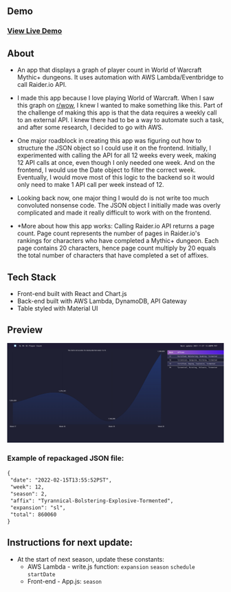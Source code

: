 ## Demo

### [View Live Demo](https://mythicplus.vercel.app/)

## About

- An app that displays a graph of player count in World of Warcraft Mythic+ dungeons. It uses automation with AWS Lambda/Eventbridge to call Raider.io API.

- I made this app because I love playing World of Warcraft. When I saw this graph on [r/wow](https://www.reddit.com/r/wow/comments/o5nocw/comment/h2ov91n/?utm_source=share&utm_medium=web2x&context=3), I knew I wanted to make something like this. Part of the challenge of making this app is that the data requires a weekly call to an external API. I knew there had to be a way to automate such a task, and after some research, I decided to go with AWS.

- One major roadblock in creating this app was figuring out how to structure the JSON object so I could use it on the frontend. Initially, I experimented with calling the API for all 12 weeks every week, making 12 API calls at once, even though I only needed one week. And on the frontend, I would use the Date object to filter the correct week. Eventually, I would move most of this logic to the backend so it would only need to make 1 API call per week instead of 12.

- Looking back now, one major thing I would do is not write too much convoluted nonsense code. The JSON object I initially made was overly complicated and made it really difficult to work with on the frontend.

- \*More about how this app works: Calling Raider.io API returns a page count. Page count represents the number of pages in Raider.io's rankings for characters who have completed a Mythic+ dungeon. Each page contains 20 characters, hence page count multiply by 20 equals the total number of characters that have completed a set of affixes.

## Tech Stack

- Front-end built with React and Chart.js
- Back-end built with AWS Lambda, DynamoDB, API Gateway
- Table styled with Material UI

## Preview

!["M+"](https://github.com/WebDevBernard/Portfolio/blob/main/docs/raiderio.png?raw=true)

### Example of repackaged JSON file:

```
{
 "date": "2022-02-15T13:55:52PST",
 "week": 12,
 "season": 2,
 "affix": "Tyrannical-Bolstering-Explosive-Tormented",
 "expansion": "sl",
 "total": 860060
}
```

## Instructions for next update:

- At the start of next season, update these constants:
  - AWS Lambda - write.js function: `expansion` `season` `schedule` `startDate`
  - Front-end - App.js: `season`
